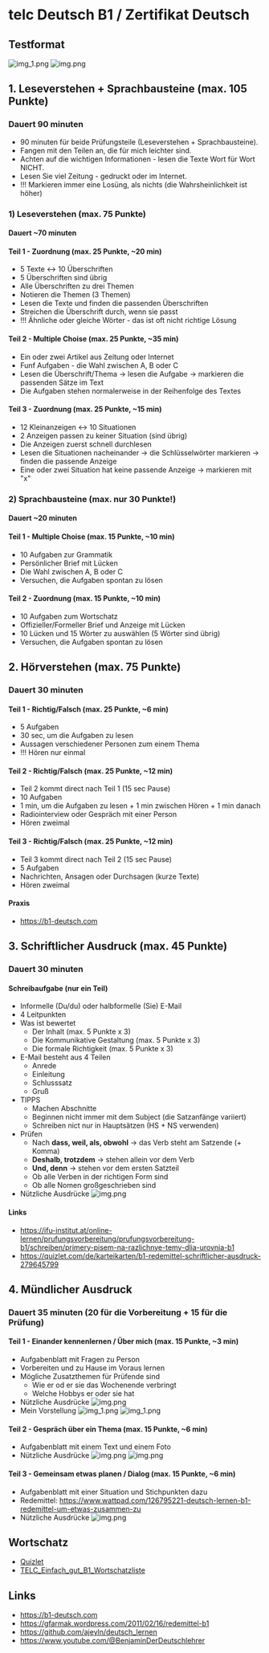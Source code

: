 # telc Deutsch B1 / Zertifikat Deutsch

## Testformat
![img_1.png](static/testformat-2.png)
![img.png](static/testformat-1.png)

## 1. Leseverstehen + Sprachbausteine (max. 105 Punkte)
### Dauert 90 minuten
- 90 minuten für beide Prüfungsteile (Leseverstehen + Sprachbausteine).
- Fangen mit den Teilen an, die für mich leichter sind.
- Achten auf die wichtigen Informationen - lesen die Texte Wort für Wort NICHT.
- Lesen Sie viel Zeitung - gedruckt oder im Internet.
- !!! Markieren immer eine Losüng, als nichts (die Wahrsheinlichkeit ist höher)

### 1) Leseverstehen (max. 75 Punkte)
#### Dauert ~70 minuten

#### Teil 1 - Zuordnung (max. 25 Punkte, ~20 min)
- 5 Texte <-> 10 Überschriften
- 5 Überschriften sind übrig
- Alle Überschriften zu drei Themen
- Notieren die Themen (3 Themen)
- Lesen die Texte und finden die passenden Überschriften
- Streichen die Überschrift durch, wenn sie passt
- !!! Ähnliche oder gleiche Wörter - das ist oft nicht richtige Lösung

#### Teil 2 - Multiple Choise (max. 25 Punkte, ~35 min)
- Ein oder zwei Artikel aus Zeitung oder Internet
- Funf Aufgaben - die Wahl zwischen A, B oder C
- Lesen die Überschrift/Thema -> lesen die Aufgabe -> markieren die passenden Sätze im Text
- Die Aufgaben stehen normalerweise in der Reihenfolge des Textes

#### Teil 3 - Zuordnung (max. 25 Punkte, ~15 min)
- 12 Kleinanzeigen <-> 10 Situationen
- 2 Anzeigen passen zu keiner Situation (sind übrig)
- Die Anzeigen zuerst schnell durchlesen
- Lesen die Situationen nacheinander -> die Schlüsselwörter markieren -> finden die passende Anzeige
- Eine oder zwei Situation hat keine passende Anzeige -> markieren mit "x"

### 2) Sprachbausteine (max. nur 30 Punkte!)
#### Dauert ~20 minuten

#### Teil 1 - Multiple Choise (max. 15 Punkte, ~10 min)
- 10 Aufgaben zur Grammatik
- Persönlicher Brief mit Lücken
- Die Wahl zwischen A, B oder C
- Versuchen, die Aufgaben spontan zu lösen

#### Teil 2 - Zuordnung (max. 15 Punkte, ~10 min)
- 10 Aufgaben zum Wortschatz
- Offizieller/Formeller Brief und Anzeige mit Lücken
- 10 Lücken und 15 Wörter zu auswählen (5 Wörter sind übrig)
- Versuchen, die Aufgaben spontan zu lösen

## 2. Hörverstehen (max. 75 Punkte)
### Dauert 30 minuten

#### Teil 1 - Richtig/Falsch (max. 25 Punkte, ~6 min)
- 5 Aufgaben
- 30 sec, um die Aufgaben zu lesen
- Aussagen verschiedener Personen zum einem Thema
- !!! Hören nur einmal


#### Teil 2 - Richtig/Falsch (max. 25 Punkte, ~12 min)
- Teil 2 kommt direct nach Teil 1 (15 sec Pause)
- 10 Aufgaben
- 1 min, um die Aufgaben zu lesen + 1 min zwischen Hören + 1 min danach
- Radiointerview oder Gespräch mit einer Person
- Hören zweimal

#### Teil 3 - Richtig/Falsch (max. 25 Punkte, ~12 min)
- Teil 3 kommt direct nach Teil 2 (15 sec Pause)
- 5 Aufgaben
- Nachrichten, Ansagen oder Durchsagen (kurze Texte)
- Hören zweimal

#### Praxis
- https://b1-deutsch.com


## 3. Schriftlicher Ausdruck (max. 45 Punkte)
### Dauert 30 minuten

#### Schreibaufgabe (nur ein Teil)
- Informelle (Du/du) oder halbformelle (Sie) E-Mail
- 4 Leitpunkten
- Was ist bewertet
  - Der Inhalt (max. 5 Punkte x 3)
  - Die Kommunikative Gestaltung (max. 5 Punkte x 3)
  - Die formale Richtigkeit (max. 5 Punkte x 3)
- E-Mail besteht aus 4 Teilen
  - Anrede
  - Einleitung
  - Schlusssatz
  - Gruß
- TIPPS
  - Machen Abschnitte
  - Beginnen nicht immer mit dem Subject (die Satzanfänge variiert)
  - Schreiben nict nur in Hauptsätzen (HS + NS verwenden)
- Prüfen
  - Nach **dass, weil, als, obwohl** -> das Verb steht am Satzende (+ Komma)
  - **Deshalb, trotzdem** -> stehen allein vor dem Verb
  - **Und, denn** -> stehen vor dem ersten Satzteil
  - Ob alle Verben in der richtigen Form sind
  - Ob alle Nomen großgeschrieben sind
- Nützliche Ausdrücke
![img.png](static/schreiben-ausdruecke.png)

#### Links
- https://ifu-institut.at/online-lernen/prufungsvorbereitung/prufungsvorbereitung-b1/schreiben/primery-pisem-na-razlichnye-temy-dlia-urovnia-b1
- https://quizlet.com/de/karteikarten/b1-redemittel-schriftlicher-ausdruck-279645799

## 4. Mündlicher Ausdruck 
### Dauert 35 minuten (20 für die Vorbereitung + 15 für die Prüfung)

#### Teil 1 - Einander kennenlernen / Über mich (max. 15 Punkte, ~3 min)
- Aufgabenblatt mit Fragen zu Person
- Vorbereiten und zu Hause im Voraus lernen
- Mögliche Zusatzthemen für Prüfende sind
  - Wie er od er sie das Wochenende verbringt
  - Welche Hobbys er oder sie hat
- Nützliche Ausdrücke
![img.png](static/sprechen-ausdruecke-1.png)
- Mein Vorstellung
![img_1.png](static/sprechen-vorstellung-1.png)
![img_1.png](static/sprechen-vorstellung-2.png)

#### Teil 2 - Gespräch über ein Thema (max. 15 Punkte, ~6 min)
- Aufgabenblatt mit einem Text und einem Foto
- Nützliche Ausdrücke
![img.png](static/sprechen-ausdruecke-2-1.png)
![img.png](static/sprechen-ausdruecke-2-2.png)

#### Teil 3 - Gemeinsam etwas planen / Dialog (max. 15 Punkte, ~6 min)
- Aufgabenblatt mit einer Situation und Stichpunkten dazu
- Redemittel: https://www.wattpad.com/126795221-deutsch-lernen-b1-redemittel-um-etwas-zusammen-zu
- Nützliche Ausdrücke
![img.png](static/sprechen-ausdruecke-3.png)

## Wortschatz 

- [Quizlet](https://quizlet.com/ch/417069360/telc-b1-wortschatz-flash-cards)
- [TELC_Einfach_gut_B1_Wortschatzliste](https://www.telc.net/fileadmin/user_upload/Downloads_Verlag/Einfach_gut/Wortschatzlisten/Einfach_gut_B1_Wortschatzliste_alphabetisch.pdf)


## Links
- https://b1-deutsch.com
- https://gfarmak.wordpress.com/2011/02/16/redemittel-b1
- https://github.com/ajeyln/deutsch_lernen
- https://www.youtube.com/@BenjaminDerDeutschlehrer
